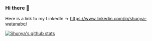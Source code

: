 ### Hi there 👋

Here is a link to my LinkedIn -> https://www.linkedin.com/in/shunya-watanabe/

[![Shunya's github stats](https://github-readme-stats.vercel.app/api?username=ShunyaWatanabe)](https://github-readme-stats.vercel.app/api?username=ShunyaWatanabe)

<!--
**ShunyaWatanabe/ShunyaWatanabe** is a ✨ _special_ ✨ repository because its `README.md` (this file) appears on your GitHub profile.

Here are some ideas to get you started:

- 🔭 I’m currently working on ...
- 🌱 I’m currently learning ...
- 👯 I’m looking to collaborate on ...
- 🤔 I’m looking for help with ...
- 💬 Ask me about ...
- 📫 How to reach me: ...
- 😄 Pronouns: ...
- ⚡ Fun fact: ...
-->
